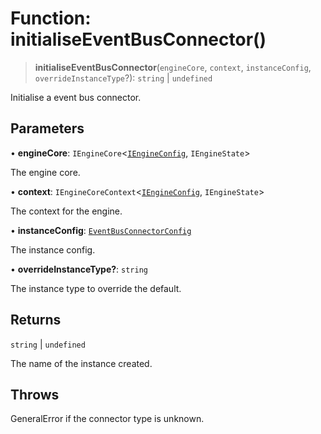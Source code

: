 # Function: initialiseEventBusConnector()

> **initialiseEventBusConnector**(`engineCore`, `context`, `instanceConfig`, `overrideInstanceType`?): `string` \| `undefined`

Initialise a event bus connector.

## Parameters

• **engineCore**: `IEngineCore`\<[`IEngineConfig`](../interfaces/IEngineConfig.md), `IEngineState`\>

The engine core.

• **context**: `IEngineCoreContext`\<[`IEngineConfig`](../interfaces/IEngineConfig.md), `IEngineState`\>

The context for the engine.

• **instanceConfig**: [`EventBusConnectorConfig`](../type-aliases/EventBusConnectorConfig.md)

The instance config.

• **overrideInstanceType?**: `string`

The instance type to override the default.

## Returns

`string` \| `undefined`

The name of the instance created.

## Throws

GeneralError if the connector type is unknown.
